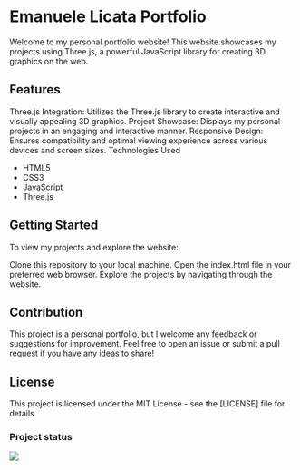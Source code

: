 # Emanuele Licata Portfolio

Welcome to my personal portfolio website! This website showcases my projects using Three.js, a powerful JavaScript library for creating 3D graphics on the web.

## Features
Three.js Integration: Utilizes the Three.js library to create interactive and visually appealing 3D graphics.
Project Showcase: Displays my personal projects in an engaging and interactive manner.
Responsive Design: Ensures compatibility and optimal viewing experience across various devices and screen sizes.
Technologies Used
- HTML5
- CSS3
- JavaScript
- Three.js
## Getting Started
To view my projects and explore the website:

Clone this repository to your local machine.
Open the index.html file in your preferred web browser.
Explore the projects by navigating through the website.
## Contribution
This project is a personal portfolio, but I welcome any feedback or suggestions for improvement. Feel free to open an issue or submit a pull request if you have any ideas to share!

## License
This project is licensed under the MIT License - see the [LICENSE] file for details.

### Project status
![](https://geps.dev/progress/1?dangerColor=800000&warningColor=ff9900&successColor=006600)
